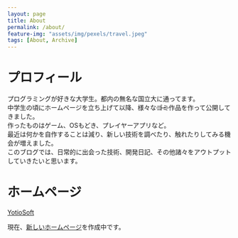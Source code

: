 ```yaml
---
layout: page
title: About
permalink: /about/
feature-img: "assets/img/pexels/travel.jpeg"
tags: [About, Archive]
---
```


# プロフィール

プログラミングが好きな大学生。都内の無名な国立大に通ってます。  
中学生の頃にホームページを立ち上げて以降、様々な~~ゴミ~~作品を作って公開してきました。  
作ったものはゲーム、OSもどき、プレイヤーアプリなど。  
最近は何かを自作することは減り、新しい技術を調べたり、触れたりしてみる機会が増えました。  
このブログでは、日常的に出会った技術、開発日記、その他諸々をアウトプットしていきたいと思います。

# ホームページ

[YotioSoft](http://yotiosoft.com/)  

現在、[新しいホームページ](https://yotiosoft.github.io/)を作成中です。

